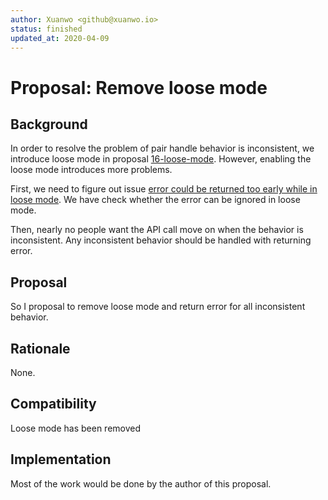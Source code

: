```yaml
---
author: Xuanwo <github@xuanwo.io>
status: finished
updated_at: 2020-04-09
---
```


# Proposal: Remove loose mode

## Background

In order to resolve the problem of pair handle behavior is inconsistent, we introduce loose mode in proposal [16-loose-mode](./16-loose-mode.md). However, enabling the loose mode introduces more problems.

First, we need to figure out issue [error could be returned too early while in loose mode](https://github.com/Xuanwo/storage/issues/233). We have check whether the error can be ignored in loose mode.

Then, nearly no people want the API call move on when the behavior is inconsistent. Any inconsistent behavior should be handled with returning error.

## Proposal

So I proposal to remove loose mode and return error for all inconsistent behavior.

## Rationale

None.

## Compatibility

Loose mode has been removed

## Implementation

Most of the work would be done by the author of this proposal.
